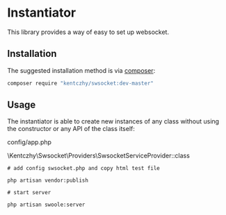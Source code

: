 # Instantiator

This library provides a way of easy to set up websocket.

## Installation

The suggested installation method is via [composer](https://getcomposer.org/):

```sh
composer require "kentczhy/swsocket:dev-master"
```

## Usage

The instantiator is able to create new instances of any class without using the constructor or any API of the class
itself:

config/app.php

\Kentczhy\Swsocket\Providers\SwsocketServiceProvider::class


```shell script
# add config swsocket.php and copy html test file

php artisan vendor:publish
 
# start server

php artisan swoole:server
```
